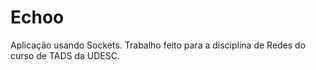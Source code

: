 # Echoo

Aplicação usando Sockets. Trabalho feito para a disciplina de Redes do curso de TADS da UDESC.
